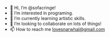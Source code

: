 - 👋 Hi, I’m @sofacringe!
- 👀 I’m interested in programing.
- 🌱 I’m currently learning artistic skills.
- 💞️ I’m looking to collaborate on lots of things!
- 📫 How to reach me lovesnarwhal@gmail.com

<!---
sofacringe/sofacringe is a ✨ special ✨ repository because its `README.md` (this file) appears on your GitHub profile.
You can click the Preview link to take a look at your changes.
--->
